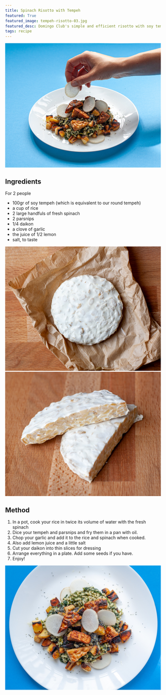 ```yaml
---
title: Spinach Risotto with Tempeh
featured: True
featured_image: tempeh-risotto-03.jpg
featured_desc: Domingo Club's simple and efficient risotto with soy tempeh for even more deliciousness
tags: recipe
---
```


![](tempeh-risotto-03.jpg)

## Ingredients

For 2 people

- 100gr of soy tempeh (which is equivalent to our round tempeh)
- a cup of rice
- 2 large handfuls of fresh spinach
- 2 parsnips
- 1/4 daikon
- a clove of garlic
- the juice of 1/2 lemon
- salt, to taste

![A fresh soy tempeh made with our Domingo fermenter](tempeh-risotto-01.jpg)
![yummy](tempeh-risotto-02.jpg)

## Method

1. In a pot, cook your rice in twice its volume of water with the fresh spinach
2. Dice your tempeh and parsnips and fry them in a pan with oil.
3. Chop your garlic and add it to the rice and spinach when cooked.
4. Also add lemon juice and a little salt
5. Cut your daikon into thin slices for dressing
6. Arrange everything in a plate. Add some seeds if you have.
7. Enjoy!

![](tempeh-risotto-04.jpg)

